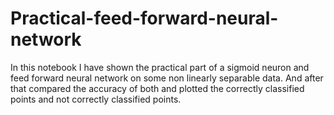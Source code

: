 # Practical-feed-forward-neural-network
In this notebook I have shown the practical part of a sigmoid neuron and feed forward neural network on some non linearly separable data.
And after that compared the accuracy of both and plotted the correctly classified points  and not correctly classified points.
